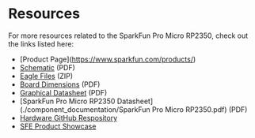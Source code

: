# Resources
<!-- This section should include all the relevant documentation and product files (Eagle files, schematic, datasheet(s), landing pages, etc. and any relevant tutorials to go beyond the Hookup Guide.) -->

For more resources related to the SparkFun Pro Micro RP2350, check out the links listed here: 

* [Product Page](https://www.sparkfun.com/products/<SKU Number>)
* [Schematic](./board_files/schematic.pdf) (PDF)
* [Eagle Files](./board_files/eagle_files.zip) (ZIP)
* [Board Dimensions](./board_files/dimensions.pdf) (PDF)
* [Graphical Datasheet](./board_files/graphical_datasheet.pdf) (PDF)
* [SparkFun Pro Micro RP2350 Datasheet](./component_documentation/SparkFun Pro Micro RP2350.pdf) (PDF)
* [Hardware GitHub Respository](https://github.com/sparkfun/SparkFun_Pro_Micro_RP2350)
* [SFE Product Showcase](<Video Webpage>)
